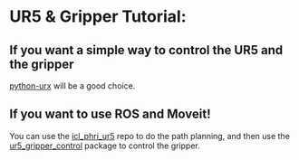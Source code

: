 
# UR5 & Gripper Tutorial:
## If you want a simple way to control the UR5 and the gripper
[python-urx](https://github.com/intuitivecomputing/python-urx) will be a good choice.
## If you want to use ROS and Moveit!
You can use the [icl_phri_ur5](https://github.com/intuitivecomputing/icl_phri_ur5) repo to do the path planning,  and then use the [ur5_gripper_control](https://github.com/intuitivecomputing/PATI) package to control the gripper.
